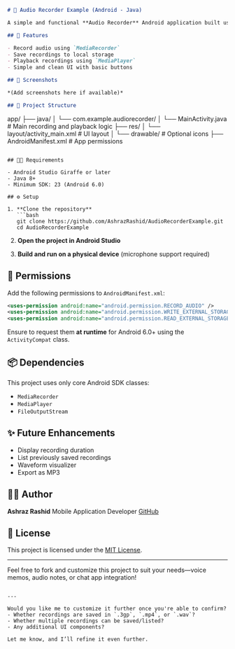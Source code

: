 
```markdown
# 🎤 Audio Recorder Example (Android - Java)

A simple and functional **Audio Recorder** Android application built using **Java**. This project demonstrates how to record and play back audio using the device’s microphone and store the recordings locally.

## 🚀 Features

- Record audio using `MediaRecorder`
- Save recordings to local storage
- Playback recordings using `MediaPlayer`
- Simple and clean UI with basic buttons

## 📸 Screenshots

*(Add screenshots here if available)*

## 📁 Project Structure

```

app/
├── java/
│   └── com.example.audiorecorder/
│       └── MainActivity.java        # Main recording and playback logic
├── res/
│   └── layout/activity\_main.xml     # UI layout
│   └── drawable/                    # Optional icons
├── AndroidManifest.xml              # App permissions

````

## 🧑‍💻 Requirements

- Android Studio Giraffe or later
- Java 8+
- Minimum SDK: 23 (Android 6.0)

## ⚙️ Setup

1. **Clone the repository**
   ```bash
   git clone https://github.com/AshrazRashid/AudioRecorderExample.git
   cd AudioRecorderExample
````

2. **Open the project in Android Studio**

3. **Build and run on a physical device** (microphone support required)

## 🔐 Permissions

Add the following permissions to `AndroidManifest.xml`:

```xml
<uses-permission android:name="android.permission.RECORD_AUDIO" />
<uses-permission android:name="android.permission.WRITE_EXTERNAL_STORAGE" />
<uses-permission android:name="android.permission.READ_EXTERNAL_STORAGE" />
```

Ensure to request them **at runtime** for Android 6.0+ using the `ActivityCompat` class.

## 📦 Dependencies

This project uses only core Android SDK classes:

* `MediaRecorder`
* `MediaPlayer`
* `FileOutputStream`

## ✨ Future Enhancements

* Display recording duration
* List previously saved recordings
* Waveform visualizer
* Export as MP3

## 👨‍💻 Author

**Ashraz Rashid**
Mobile Application Developer
[GitHub](https://github.com/AshrazRashid)

## 📄 License

This project is licensed under the [MIT License](LICENSE).

---

Feel free to fork and customize this project to suit your needs—voice memos, audio notes, or chat app integration!

```

---

Would you like me to customize it further once you're able to confirm?
- Whether recordings are saved in `.3gp`, `.mp4`, or `.wav`?
- Whether multiple recordings can be saved/listed?
- Any additional UI components?

Let me know, and I’ll refine it even further.
```
